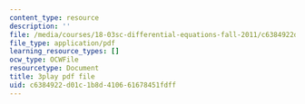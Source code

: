 ```yaml
---
content_type: resource
description: ''
file: /media/courses/18-03sc-differential-equations-fall-2011/c6384922d01c1b8d410661678451fdff_xWa5_OXI6VM.pdf
file_type: application/pdf
learning_resource_types: []
ocw_type: OCWFile
resourcetype: Document
title: 3play pdf file
uid: c6384922-d01c-1b8d-4106-61678451fdff
---
```

